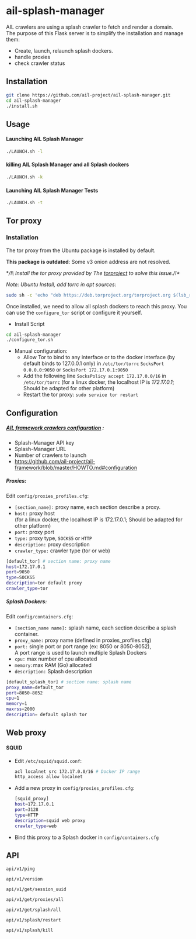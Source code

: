 # ail-splash-manager

AIL crawlers are using a splash crawler to fetch and render a domain.  
The purpose of this Flask server is to simplify the installation and manage them:
- Create, launch, relaunch splash dockers.
- handle proxies
- check crawler status

Installation
------------

```bash
git clone https://github.com/ail-project/ail-splash-manager.git
cd ail-splash-manager
./install.sh
```

Usage
------------

#### Launching AIL Splash Manager
```bash
./LAUNCH.sh -l
```
#### killing AIL Splash Manager and all Splash dockers
```bash
./LAUNCH.sh -k
```

#### Launching AIL Splash Manager Tests
```bash
./LAUNCH.sh -t
```

Tor proxy
------------

### Installation

The tor proxy from the Ubuntu package is installed by default.

**This package is outdated**: Some v3 onion address are not resolved.

**/!\ Install the tor proxy provided by The [torproject](https://2019.www.torproject.org/docs/debian) to solve this issue./!\**

*Note: Ubuntu Install, add torrc in apt sources:*

```bash
sudo sh -c 'echo "deb https://deb.torproject.org/torproject.org $(lsb_release -sc) main" >> /etc/apt/sources.list.d/tor-project.list'
```

Once installed, we need to allow all splash dockers to reach this proxy. You can use the ``configure_tor`` script or configure it yourself.

- Install Script
```bash
cd ail-splash-manager
./configure_tor.sh
```

- Manual configuration:
  - Allow Tor to bind to any interface or to the docker interface (by default binds to 127.0.0.1 only) in ``/etc/tor/torrc``
       ``SocksPort 0.0.0.0:9050`` or
       ``SocksPort 172.17.0.1:9050``
  - Add the following line ``SocksPolicy accept 172.17.0.0/16`` in ``/etc/tor/torrc``
     (for a linux docker, the localhost IP is *172.17.0.1*; Should be adapted for other platform)
  - Restart the tor proxy: ``sudo service tor restart``


Configuration
------------

##### [AIL framework crawlers configuration](https://github.com/ail-project/ail-framework/blob/master/HOWTO.md#configuration) :  
  - Splash-Manager API key
  - Splash-Manager URL
  - Number of crawlers to launch
  - https://github.com/ail-project/ail-framework/blob/master/HOWTO.md#configuration

##### Proxies:

Edit ``config/proxies_profiles.cfg``:

- ``[section_name]:`` proxy name, each section describe a proxy.
- ``host:`` proxy host  
(for a linux docker, the localhost IP is 172.17.0.1; Should be adapted for other platform)
- ``port:`` proxy port
- ``type:`` proxy type, `SOCKS5` or `HTTP`
- ``description:`` proxy description
- ``crawler_type:`` crawler type (tor or web)

```bash
[default_tor] # section name: proxy name
host=172.17.0.1
port=9050
type=SOCKS5
description=tor default proxy
crawler_type=tor
```


##### Splash Dockers:

Edit ``config/containers.cfg``:

- ``[section_name name]:`` splash name, each section describe a splash container.
- ``proxy_name:`` proxy name (defined in proxies_profiles.cfg)
- ``port:``  single port or port range (ex: 8050 or 8050-8052),  
A port range is used to launch multiple Splash Dockers
- ``cpu:`` max number of cpu allocated
- ``memory:``max RAM (Go) allocated
- ``description:`` Splash description

```bash
[default_splash_tor] # section name: splash name
proxy_name=default_tor
port=8050-8052
cpu=1
memory=1
maxrss=2000
description= default splash tor
```

Web proxy
------------

#### SQUID

- Edit ``/etc/squid/squid.conf``:

  ```bash
  acl localnet src 172.17.0.0/16 # Docker IP range
  http_access allow localnet
  ```

- Add a new proxy in ``config/proxies_profiles.cfg``:

  ```bash
  [squid_proxy]
  host=172.17.0.1
  port=3128
  type=HTTP
  description=squid web proxy
  crawler_type=web
  ```

- Bind this proxy to a Splash docker in ``config/containers.cfg``

API
------------

`api/v1/ping`

`api/v1/version`

`api/v1/get/session_uuid`

`api/v1/get/proxies/all`

`api/v1/get/splash/all`

`api/v1/splash/restart`

`api/v1/splash/kill`
